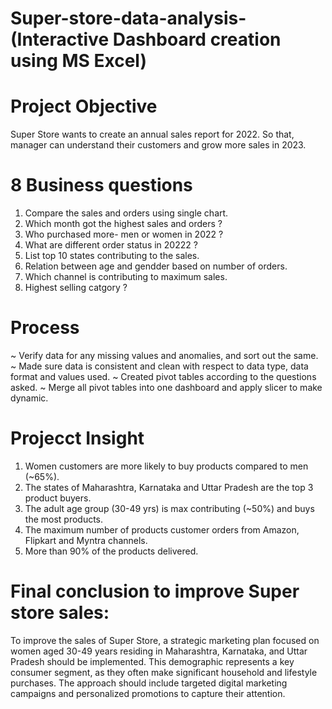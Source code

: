 # Super-store-data-analysis-(Interactive Dashboard creation using MS Excel)

# Project Objective

Super Store wants to create an annual sales report for 2022. So that, manager can understand their customers and grow more sales in 2023.

# 8 Business questions

1. Compare the sales and orders using single chart.
2. Which month got the highest sales and orders ?
3. Who purchased more- men or women in 2022 ?
4. What are different order status in 20222 ?
5. List top 10 states contributing to the sales.
6. Relation between age and gendder based on number of orders.
7. Which channel is contributing to maximum sales.
8. Highest selling catgory ?

# Process
~ Verify data for any missing values and anomalies, and sort out the same.
~ Made sure data is consistent and clean with respect to data type, data format and values used.
~ Created pivot tables according to the questions asked.
~ Merge all pivot tables into one dashboard and apply slicer to make dynamic.


# Projecct Insight

1. Women customers are more likely to buy products compared to men (~65%).
2. The states of Maharashtra, Karnataka and Uttar Pradesh are the top 3 product buyers.
3. The adult age group (30-49 yrs) is max contributing (~50%) and buys the most products.
4. The maximum number of products customer orders from Amazon, Flipkart and Myntra channels.
5. More than 90% of the products delivered.


# Final conclusion to improve Super store sales:

To improve the sales of Super Store, a strategic marketing plan focused on women aged 30-49 years residing in Maharashtra, Karnataka, and Uttar Pradesh should be implemented. This demographic represents a key consumer segment, as they often make significant household and lifestyle purchases. The approach should include targeted digital marketing campaigns and personalized promotions to capture their attention.

